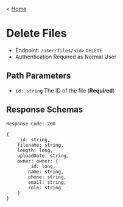 < [Home](../../../BackendAPIs.md#file-storage-endpoints)
# Delete Files
- Endpoint: `/user/files/<id>` `DELETE`
- Authentication Required as Normal User
## Path Parameters
- `id: string` The ID of the file (**Required**)
## Response Schemas
```
Response Code: 200

{
    _id: string,
    filename: string,
    length: long,
    uploadDate: string,
    owner: owner: {
        _id: long,
        name: string,
        phone: string,
        email: string,
        role: string
    }
}
```